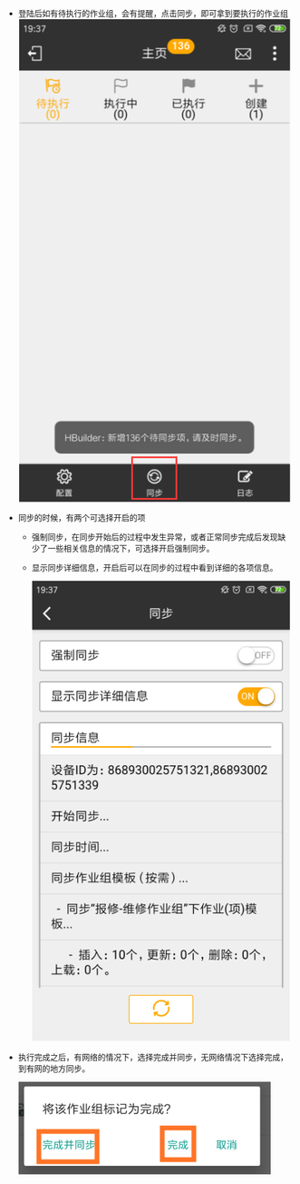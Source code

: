 
* 登陆后如有待执行的作业组，会有提醒，点击同步，即可拿到要执行的作业组
  ![zhongduan](/static/docimg/zhongduan7.png)

* 同步的时候，有两个可选择开启的项
  + 强制同步，在同步开始后的过程中发生异常，或者正常同步完成后发现缺少了一些相关信息的情况下，可选择开启强制同步。
  + 显示同步详细信息，开启后可以在同步的过程中看到详细的各项信息。

    ![zhongduan](/static/docimg/zhongduan8.png)

* 执行完成之后，有网络的情况下，选择完成并同步，无网络情况下选择完成，到有网的地方同步。

  ![zhongduan](/static/docimg/zhongduan9.png)